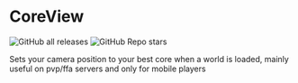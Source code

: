 # CoreView

![GitHub all releases](https://img.shields.io/github/downloads/Pointifix/CoreView/total)
![GitHub Repo stars](https://img.shields.io/github/stars/Pointifix/CoreView?style=social)

Sets your camera position to your best core when a world is loaded, mainly useful on pvp/ffa servers and only for mobile players
